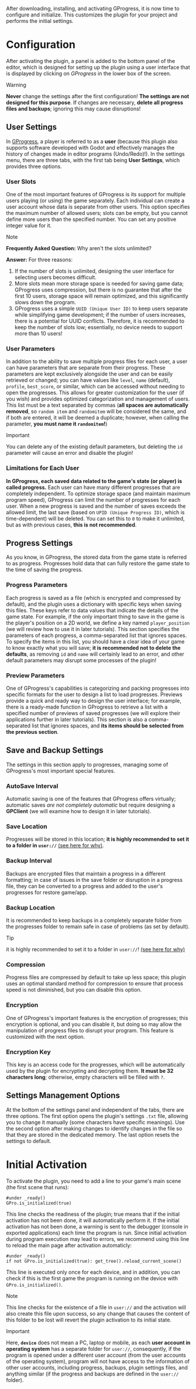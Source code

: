 After downloading, installing, and activating GProgress, it is now time to configure and initialize. This customizes the plugin for your project and performs the initial settings.

# Configuration
After activating the plugin, a panel is added to the bottom panel of the editor, which is designed for setting up the plugin using a user interface that is displayed by clicking on _GProgress_ in the lower 
box of the screen.

> [!Warning]
> **Never** change the settings after the first configuration! **The settings are not designed for this purpose**. If changes are necessary, **delete all progress files and backups**; ignoring this may cause 
disruptions!

## User Settings
In [GProgress](https://mkh-user.github.io/GProgress/), a player is referred to as a **user** (because this plugin also supports software developed with Godot and effectively manages the history of changes 
made in editor programs (Undo/Redo)!). In the settings menu, there are three tabs, with the first tab being **User Settings**, which provides three options.

### User Slots
One of the most important features of GProgress is its support for multiple users playing (or using) the game separately. Each individual can create a user account whose data is separate from other users. 
This option specifies the maximum number of allowed users; slots can be empty, but you cannot define more users than the specified number. You can set any positive integer value for it.

> [!NOTE]
> **Frequently Asked Question:** Why aren't the slots unlimited?
> 
> **Answer:** For three reasons:
> 1. If the number of slots is unlimited, designing the user interface for selecting users becomes difficult.
> 2. More slots mean more storage space is needed for saving game data; GProgress uses compression, but there is no guarantee that after the first 10 users, storage space will remain optimized, and this
>    significantly slows down the program.
> 3. GProgress uses a simple `UUID (Unique User ID)` to keep users separate while simplifying game development; if the number of users increases, there is a potential for UUID conflicts. Therefore, it is recommended
>    to keep the number of slots low; essentially, no device needs to support more than 10 users!

### User Parameters
In addition to the ability to save multiple progress files for each user, a user can have parameters that are separate from their progress. These parameters are kept exclusively alongside the user and can 
be easily retrieved or changed; you can have values like `level`, `name` (default), `profile`, `best_score`, or similar, which can be accessed without needing to open the progresses. This allows for greater 
customization for the user (if you wish) and provides optimized categorization and management of users. This list must be a text separated by commas (**all spaces are automatically removed**, so `random item` 
and `randomitem` will be considered the same, and if both are entered, it will be deemed a duplicate; however, when calling the parameter, **you must name it `randomitem`!**)

> [!Important]
> You can delete any of the existing default parameters, but deleting the `id` parameter will cause an error and disable the plugin!

### Limitations for Each User
**In GProgress, each saved data related to the game's state (or player) is called progress.** Each user can have many different progresses that are completely independent. To optimize storage space 
(and maintain maximum program speed), GProgress can limit the number of progresses for each user. When a new progress is saved and the number of saves exceeds the allowed limit, the last save 
(based on `UPID (Unique Progress ID)`, which is time-dependent) will be deleted. You can set this to `0` to make it unlimited, but as with previous cases, **this is not recommended**.

## Progress Settings
As you know, in GProgress, the stored data from the game state is referred to as progress. Progresses hold data that can fully restore the game state to the time of saving the progress.

### Progress Parameters
Each progress is saved as a file (which is encrypted and compressed by default), and the plugin uses a dictionary with specific keys when saving this files. These keys refer to data values that indicate 
the details of the game state. For example, if the only important thing to save in the game is the player's position on a 2D world, we define a key named `player_position` (we will review how to use it in 
later tutorials). This section specifies the parameters of each progress, a comma-separated list that ignores spaces. To specify the items in this list, you should have a clear idea of your game to know 
exactly what you will save; **it is recommended not to delete the defaults**, as removing `id` and `name` will certainly lead to an error, and other default parameters may disrupt some processes of the plugin!

### Preview Parameters
One of GProgress's capabilities is categorizing and packing progresses into specific formats for the user to design a list to load progresses. Previews provide a quick and ready way to design the user 
interface; for example, there is a ready-made function in GProgress to retrieve a list with a specified number of previews of saved progresses (we will explore their applications further in later tutorials). 
This section is also a comma-separated list that ignores spaces, and **its items should be selected from the previous section**.

## Save and Backup Settings
The settings in this section apply to progresses, managing some of GProgress's most important special features.

### AutoSave Interval
Automatic saving is one of the features that GProgress offers virtually; automatic saves _are not completely automatic_ but require designing a **GPClient** (we will examine how to design it in later tutorials).

### Save Location
Progresses will be stored in this location; **it is highly recommended to set it to a folder in `user://`** [(see here for why)](https://docs.godotengine.org/en/stable/tutorials/io/data_paths.html#accessing-persistent-user-data-user).

### Backup Interval
Backups are encrypted files that maintain a progress in a different formatting; in case of issues in the save folder or disruption in a progress file, they can be converted to a progress and added to the 
user's progresses for restore game/app.

### Backup Location
It is recommended to keep backups in a completely separate folder from the progresses folder to remain safe in case of problems (as set by default).

> [!TIp]
> it is highly recommended to set it to a folder in `user://`! [(see here for why)](https://docs.godotengine.org/en/stable/tutorials/io/data_paths.html#accessing-persistent-user-data-user)

### Compression
Progress files are compressed by default to take up less space; this plugin uses an optimal standard method for compression to ensure that process speed is not diminished, but you can disable this option.

### Encryption
One of GProgress's important features is the encryption of progresses; this encryption is optional, and you can disable it, but doing so may allow the manipulation of progress files to disrupt your program. 
This feature is customized with the next option.

### Encryption Key
This key is an access code for the progresses, which will be automatically used by the plugin for encrypting and decrypting them. **It must be 32 characters long**; otherwise, empty characters will be filled 
with `?`.

## Settings Management Options
At the bottom of the settings panel and independent of the tabs, there are three options. The first option opens the plugin's settings `.txt` file, allowing you to change it manually (some characters have 
specific meanings). Use the second option after making changes to identify changes in the file so that they are stored in the dedicated memory. The last option resets the settings to default.

# Initial Activation
To activate the plugin, you need to add a line to your game's main scene (the first scene that runs):
```gdscript
#under _ready()
GPro.is_initialized(true)
```
This line checks the readiness of the plugin; true means that if the initial activation has not been done, it will automatically perform it. If the initial activation has not been done, a warning is sent 
to the debugger (console in exported applications) each time the program is run. Since initial activation during program execution may lead to errors, we recommend using this line to reload the main page 
after activation automaticly:
```gdscript
#under _ready()
if not GPro.is_initialized(true): get_tree().reload_current_scene()
```
This line is executed only once for each device, and in addition, you can check if this is the first game the program is running on the device with `GPro.is_initialized()`. 
> [!Note] 
> This line checks for the existence of a file in `user://` and the activation will also create this file upon success, so any change that causes the content of this folder to be lost will revert the plugin
> activation to its initial state. 

> [!Important] 
> Here, **`device`** does not mean a PC, laptop or mobile, as each **user account in operating system** has a separate folder for `user://`, consequently, if the program is opened under a different user
> account (from the user accounts of the operating system), program will not have access to the information of other user accounts, including progress, backups, plugin settings files, and anything similar
> (if the progress and backups are defined in the `user://` folder).
